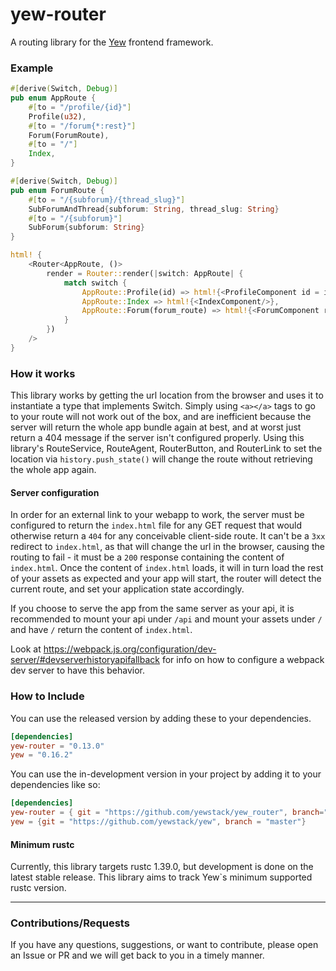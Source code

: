 # yew-router
A routing library for the [Yew](https://github.com/yewstack/yew) frontend framework.


### Example
```rust
#[derive(Switch, Debug)]
pub enum AppRoute {
    #[to = "/profile/{id}"]
    Profile(u32),
    #[to = "/forum{*:rest}"]
    Forum(ForumRoute),
    #[to = "/"]
    Index,
}

#[derive(Switch, Debug)]
pub enum ForumRoute {
    #[to = "/{subforum}/{thread_slug}"]
    SubForumAndThread{subforum: String, thread_slug: String}
    #[to = "/{subforum}"]
    SubForum{subforum: String}
}

html! {
    <Router<AppRoute, ()>
        render = Router::render(|switch: AppRoute| {
            match switch {
                AppRoute::Profile(id) => html!{<ProfileComponent id = id/>},
                AppRoute::Index => html!{<IndexComponent/>},
                AppRoute::Forum(forum_route) => html!{<ForumComponent route = forum_route/>},
            }
        })
    />
}
```

### How it works
This library works by getting the url location from the browser and uses it to instantiate a type that implements Switch.
Simply using `<a></a>` tags to go to your route will not work out of the box, and are inefficient because the server will return the whole app bundle again at best, and at worst just return a 404 message if the server isn't configured properly.
Using this library's RouteService, RouteAgent, RouterButton, and RouterLink to set the location via `history.push_state()` will change the route without retrieving the whole app again.
#### Server configuration
In order for an external link to your webapp to work, the server must be configured to return the `index.html` file for any GET request that would otherwise return a `404` for any conceivable client-side route.
It can't be a `3xx` redirect to `index.html`, as that will change the url in the browser, causing the routing to fail - it must be a `200` response containing the content of `index.html`.
Once the content of `index.html` loads, it will in turn load the rest of your assets as expected and your app will start, the router will detect the current route, and set your application state accordingly.

If you choose to serve the app from the same server as your api, it is recommended to mount your api under `/api` and mount your assets under `/` and have `/` return the content of `index.html`.

Look at https://webpack.js.org/configuration/dev-server/#devserverhistoryapifallback for info on how to configure a webpack dev server to have this behavior.


### How to Include
You can use the released version by adding these to your dependencies.
```toml
[dependencies]
yew-router = "0.13.0"
yew = "0.16.2"
```

You can use the in-development version in your project by adding it to your dependencies like so:
```toml
[dependencies]
yew-router = { git = "https://github.com/yewstack/yew_router", branch="master" }
yew = {git = "https://github.com/yewstack/yew", branch = "master"}
```


#### Minimum rustc
Currently, this library targets rustc 1.39.0, but development is done on the latest stable release.
This library aims to track Yew`s minimum supported rustc version.

-----
### Contributions/Requests

If you have any questions, suggestions, or want to contribute, please open an Issue or PR and we will get back to you in a timely manner.

